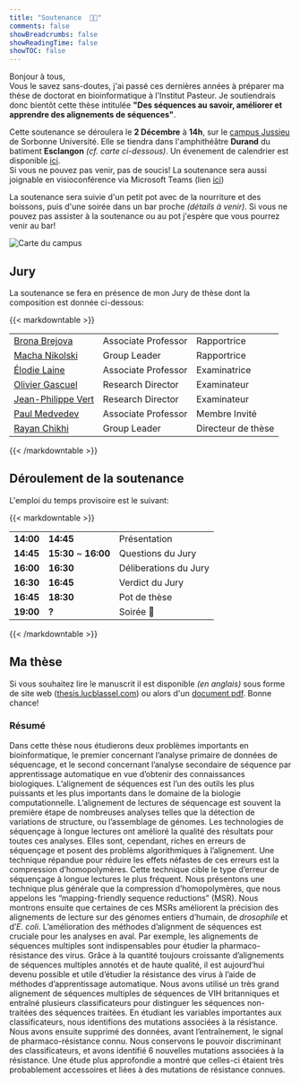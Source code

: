 ```yaml
---
title: "Soutenance  🧑‍🎓"
comments: false
showBreadcrumbs: false
showReadingTime: false
showTOC: false
---
```


Bonjour à tous,  
Vous le savez sans-doutes, j'ai passé ces dernières années à préparer ma thèse de doctorat en bioinformatique à l'Institut Pasteur. Je soutiendrais donc bientôt cette thèse intitulée **"Des séquences au savoir, améliorer et apprendre des alignements de séquences"**.  

Cette soutenance se déroulera le **2 Décembre** à **14h**, sur le [campus Jussieu](https://goo.gl/maps/fV5BX99xdRsy6wNy7) de Sorbonne Université. Elle se tiendra dans l'amphithéâtre **Durand** du batiment **Esclangon** *(cf. carte ci-dessous)*. Un évenement de calendrier est disponible [ici](/files/defence.ics).  
Si vous ne pouvez pas venir, pas de soucis! La soutenance sera aussi joignable en visioconférence via Microsoft Teams (lien [ici]((https://teams.microsoft.com/l/meetup-join/19%3ameeting_YjQ2NDliYjktMzQ5OS00MDc5LWIyYzItNmFkNjdhMmRmMGM3%40thread.v2/0?context=%7b%22Tid%22%3a%22096815dc-d9eb-4bc3-a5a3-53c77e7d34e2%22%2c%22Oid%22%3a%22efed87df-6c6d-40e8-8d70-14ad4e775309%22%7d)))  

La soutenance sera suivie d'un petit pot avec de la nourriture et des boissons, puis d'une soirée dans un bar proche *(détails à venir)*. Si vous ne pouvez pas assister à la soutenance ou au pot j'espère que vous pourrez venir au bar!

![Carte du campus](/images/amphi_durand.jpg#center)

## Jury
La soutenance se fera en présence de mon Jury de thèse dont la composition est donnée ci-dessous:

{{< markdowntable >}}

|                                                                           |                     |                    |
| ------------------------------------------------------------------------- | ------------------- | ------------------ |
| [Brona Brejova](http://compbio.fmph.uniba.sk/~bbrejova/)                  | Associate Professor | Rapportrice        |
| [Macha Nikolski](https://dept-info.labri.fr/~macha/)                      | Group Leader        | Rapportrice        |
| [Élodie Laine](http://www.lcqb.upmc.fr/laine/Home.html)                   | Associate Professor | Examinatrice       |
| [Olivier Gascuel](https://isyeb.mnhn.fr/fr/annuaire/olivier-gascuel-7496) | Research Director   | Examinateur        |
| [Jean-Philippe Vert](https://members.cbio.mines-paristech.fr/~jvert/)     | Research Director   | Examinateur        |
| [Paul Medvedev](https://medvedevgroup.com/principal-investigator/)        | Associate Professor | Membre Invité      |
| [Rayan Chikhi](http://rayan.chikhi.name/)                                 | Group Leader        | Directeur de thèse |

{{< /markdowntable >}}

## Déroulement de la soutenance

L'emploi du temps provisoire est le suivant: 

{{< markdowntable >}}

|   |   |   |
|---|---|---|
| **14:00** | **14:45**             | Présentation          |
| **14:45** | **15:30** ~ **16:00** | Questions du Jury     |
| **16:00** | **16:30**             | Déliberations du Jury |
| **16:30** | **16:45**             | Verdict du Jury       |
| **16:45** | **18:30**             | Pot de thèse          |
| **19:00** | **?**                 | Soirée 🎉             |

{{< /markdowntable >}}


## Ma thèse

Si vous souhaitez lire le manuscrit il est disponible *(en anglais)* sous forme de site web ([thesis.lucblassel.com](https://thesis.lucblassel.com)) ou alors d'un [document pdf](https://thesis.lucblassel.com/_main.pdf). Bonne chance!

### Résumé 

Dans cette thèse nous étudierons deux problèmes importants en bioinformatique, le premier concernant l’analyse primaire de données de séquencage, et le second concernant l’analyse secondaire de séquence par apprentissage automatique en vue d’obtenir des connaissances biologiques. L’alignement de séquences est l’un des outils les plus puissants et les plus importants dans le domaine de la biologie computationnelle. L’alignement de lectures de séquencage est souvent la première étape de nombreuses analyses telles que la détection de variations de structure, ou l’assemblage de génomes. Les technologies de séquençage à longue lectures ont amélioré la qualité des résultats pour toutes ces analyses. Elles sont, cependant, riches en erreurs de séquençage et posent des problèms algorithmiques à l’alignement. Une technique répandue pour réduire les effets néfastes de ces erreurs est la compression d’homopolymères. Cette technique cible le type d’erreur de séquençage à longue lectures le plus fréquent. Nous présentons une technique plus générale que la compression d’homopolymères, que nous appelons les “mapping-friendly sequence reductions” (MSR). Nous montrons ensuite que certaines de ces MSRs améliorent la précision des alignements de lecture sur des génomes entiers d’humain, de *drosophile* et d’*E. coli*. L’amélioration des méthodes d’alignment de séquences est cruciale pour les analyses en aval. Par exemple, les alignements de séquences multiples sont indispensables pour étudier la pharmaco-résistance des virus. Grâce à la quantité toujours croissante d’alignements de séquences multiples annotés et de haute qualité, il est aujourd’hui devenu possible et utile d’étudier la résistance des virus à l’aide de méthodes d’apprentissage automatique. Nous avons utilisé un très grand alignement de séquences multiples de séquences de VIH britanniques et entraîné plusieurs classificateurs pour distinguer les séquences non-traitées des séquences traitées. En étudiant les variables importantes aux classificateurs, nous identifions des mutations associées à la résistance. Nous avons ensuite supprimé des données, avant l’entraînement, le signal de pharmaco-résistance connu. Nous conservons le pouvoir discriminant des classificateurs, et avons identifié 6 nouvelles mutations associées à la résistance. Une étude plus approfondie a montré que celles-ci étaient très probablement accessoires et liées à des mutations de résistance connues.